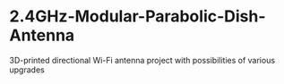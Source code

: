# 2.4GHz-Modular-Parabolic-Dish-Antenna
3D-printed directional Wi-Fi antenna project with possibilities of various upgrades
